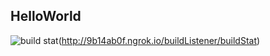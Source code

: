 ## HelloWorld

![build stat](http://9b14ab0f.ngrok.io/buildListener/buildStat?=dummy)(http://9b14ab0f.ngrok.io/buildListener/buildStat)

